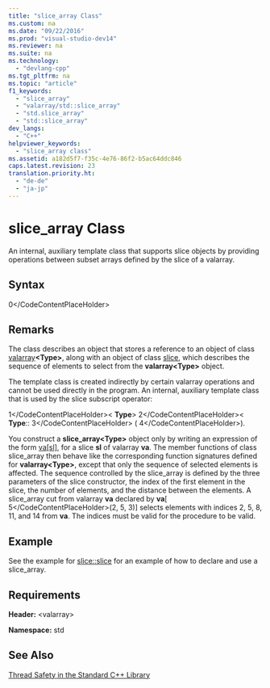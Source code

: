 ```yaml
---
title: "slice_array Class"
ms.custom: na
ms.date: "09/22/2016"
ms.prod: "visual-studio-dev14"
ms.reviewer: na
ms.suite: na
ms.technology: 
  - "devlang-cpp"
ms.tgt_pltfrm: na
ms.topic: "article"
f1_keywords: 
  - "slice_array"
  - "valarray/std::slice_array"
  - "std.slice_array"
  - "std::slice_array"
dev_langs: 
  - "C++"
helpviewer_keywords: 
  - "slice_array class"
ms.assetid: a182d5f7-f35c-4e76-86f2-b5ac64ddc846
caps.latest.revision: 23
translation.priority.ht: 
  - "de-de"
  - "ja-jp"
---
```

# slice_array Class
An internal, auxiliary template class that supports slice objects by providing operations between subset arrays defined by the slice of a valarray.  
  
## Syntax  
  
<CodeContentPlaceHolder>0\</CodeContentPlaceHolder>  
## Remarks  
 The class describes an object that stores a reference to an object of class [valarray](../vs140/valarray-class.md)**\<Type>**, along with an object of class [slice](../vs140/slice-class.md), which describes the sequence of elements to select from the **valarray\<Type>** object.  
  
 The template class is created indirectly by certain valarray operations and cannot be used directly in the program. An internal, auxiliary template class that is used by the slice subscript operator:  
  
 <CodeContentPlaceHolder>1\</CodeContentPlaceHolder>\< **Type**> <CodeContentPlaceHolder>2\</CodeContentPlaceHolder>< **Type**:: <CodeContentPlaceHolder>3\</CodeContentPlaceHolder> ( <CodeContentPlaceHolder>4\</CodeContentPlaceHolder>).  
  
 You construct a **slice_array\<Type>** object only by writing an expression of the form [va&#91;sl&#93;](../vs140/valarray-class.md#valarray__operator_at), for a slice **sl** of valarray **va**. The member functions of class slice_array then behave like the corresponding function signatures defined for **valarray\<Type>**, except that only the sequence of selected elements is affected. The sequence controlled by the slice_array is defined by the three parameters of the slice constructor, the index of the first element in the slice, the number of elements, and the distance between the elements. A slice_array cut from valarray **va** declared by **va**[ <CodeContentPlaceHolder>5\</CodeContentPlaceHolder>(2, 5, 3)] selects elements with indices 2, 5, 8, 11, and 14 from **va**. The indices must be valid for the procedure to be valid.  
  
## Example  
 See the example for [slice::slice](../vs140/slice-class.md#slice__slice) for an example of how to declare and use a slice_array.  
  
## Requirements  
 **Header:** \<valarray>  
  
 **Namespace:** std  
  
## See Also  
 [Thread Safety in the Standard C++ Library](../vs140/thread-safety-in-the-c---standard-library.md)